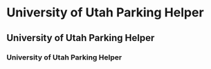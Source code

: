 # University of Utah Parking Helper
## University of Utah Parking Helper
### University of Utah Parking Helper
